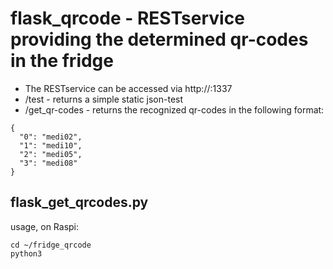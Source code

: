 # flask_qrcode - RESTservice providing the determined qr-codes in the fridge
* The RESTservice can be accessed via http://<raspi-ip>:1337
* /test - returns a simple static json-test
* /get_qr-codes - returns the recognized qr-codes in the following format:
```
{
  "0": "medi02", 
  "1": "medi10", 
  "2": "medi05", 
  "3": "medi08"
}
```

## flask_get_qrcodes.py
usage, on Raspi: 
```
cd ~/fridge_qrcode
python3
```